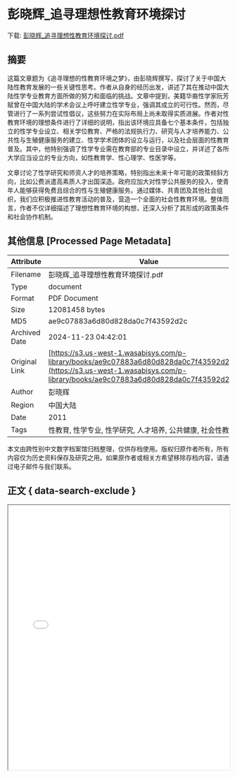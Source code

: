 # 彭晓辉_追寻理想性教育环境探讨

<!-- tcd_download_link -->
下载: <a href="彭晓辉_追寻理想性教育环境探讨.pdf" download>彭晓辉_追寻理想性教育环境探讨.pdf</a>
<!-- tcd_download_link_end -->

## 摘要

<!-- tcd_abstract -->
这篇文章题为《追寻理想的性教育环境之梦》，由彭晓辉撰写，探讨了关于中国大陆性教育发展的一些关键性思考。作者从自身的经历出发，讲述了其在推动中国大陆性学专业教育方面所做的努力和面临的挑战。文章中提到，美籍华裔性学家阮芳赋曾在中国大陆的学术会议上呼吁建立性学专业，强调其成立的可行性。然而，尽管进行了一系列尝试性倡议，这些努力在实际布局上尚未取得实质进展。作者对性教育环境的理想条件进行了详细的说明，指出该环境应具备七个基本条件，包括独立的性学专业设立、相关学位教育、严格的法规执行力、研究与人才培养能力、公共性与生殖健康服务的建立、性学学术团体的设立与运行，以及社会层面的性教育普及。其中，他特别强调了性学专业需在教育部的专业目录中设立，并详述了各所大学应当设立的专业方向，如性教育学、性心理学、性医学等。

文章讨论了性学研究和师资人才的培养策略，特别指出未来十年可能的政策倾斜方向，比如公费派遣高素质人才出国深造。政府应加大对性学公共服务的投入，使青年人能够获得免费且综合的性与生殖健康服务。通过媒体、共青团及其他社会组织，我们应积极推进性教育活动的普及，营造一个全面的社会性教育环境。整体而言，作者不仅详细描述了理想性教育环境的构想，还深入分析了其形成的政策条件和社会协作机制。

<!-- tcd_abstract_end -->

## 其他信息 [Processed Page Metadata]

| Attribute       | Value                                  |
|-----------------|----------------------------------------|
| Filename        | 彭晓辉_追寻理想性教育环境探讨.pdf                             |
| Type            | document                                 |
| Format          | PDF Document                               |
| Size            | 12081458 bytes                           |
| MD5             | ae9c07883a6d80d828da0c7f43592d2c                                  |
| Archived Date   | 2024-11-23 04:42:01                             |
| Original Link   | [https://s3.us-west-1.wasabisys.com/p-library/books/ae9c07883a6d80d828da0c7f43592d2c.pdf](https://s3.us-west-1.wasabisys.com/p-library/books/ae9c07883a6d80d828da0c7f43592d2c.pdf)                         |
| Author          | 彭晓辉                               |
| Region          | 中国大陆                               |
| Date            | 2011                                 |
| Tags            | 性教育, 性学专业, 性学研究, 人才培养, 公共健康, 社会性教育                                 |

本文由跨性别中文数字档案馆归档整理，仅供存档使用。版权归原作者所有，所有内容仅为历史资料保存及研究之用。如果原作者或相关方希望移除存档内容，请通过电子邮件与我们联系。

## 正文 { data-search-exclude }

<!-- tcd_main_text -->
<iframe src="../彭晓辉_追寻理想性教育环境探讨.pdf" width="100%" height="600px">
    <p>无法显示PDF，请下载查看。</p>
</iframe>
<!-- tcd_main_text_end -->

